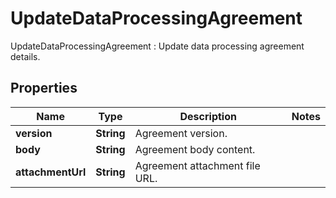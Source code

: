 

# UpdateDataProcessingAgreement

UpdateDataProcessingAgreement : Update data processing agreement details.

## Properties

| Name | Type | Description | Notes |
|------------ | ------------- | ------------- | -------------|
|**version** | **String** | Agreement version. |  |
|**body** | **String** | Agreement body content. |  |
|**attachmentUrl** | **String** | Agreement attachment file URL. |  |



